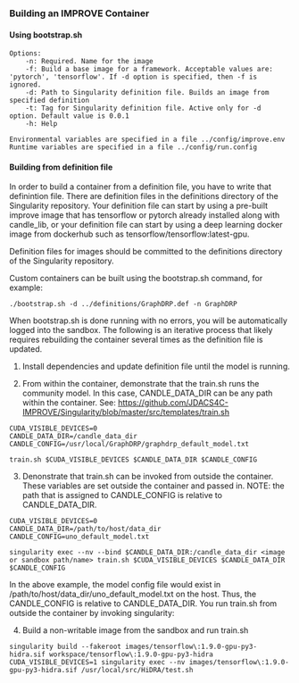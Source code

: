 ### Building an IMPROVE Container

#### Using bootstrap.sh

```
Options:
    -n: Required. Name for the image
    -f: Build a base image for a framework. Acceptable values are: 'pytorch', 'tensorflow'. If -d option is specified, then -f is ignored.
    -d: Path to Singularity definition file. Builds an image from specified definition
    -t: Tag for Singularity definition file. Active only for -d option. Default value is 0.0.1
    -h: Help

Environmental variables are specified in a file ../config/improve.env
Runtime variables are specified in a file ../config/run.config
```

#### Building from definition file

In order to build a container from a definition file, you have to write that definintion file. There are definition files in the definitions directory of the Singularity repository. Your definition file can start by using a pre-built improve image that has tensorflow or pytorch already installed along with candle_lib, or your definition file can start by using a deep learning docker image from dockerhub such as tensorflow/tensorflow:latest-gpu.

Definition files for images should be committed to the definitions directory of the Singularity repository.

Custom containers can be built using the bootstrap.sh command, for example:
```
./bootstrap.sh -d ../definitions/GraphDRP.def -n GraphDRP
```

When bootstrap.sh is done running with no errors, you will be automatically logged into the sandbox. The following is an iterative process that likely requires rebuilding the container several times as the definition file is updated.

1.  Install dependencies and update definition file until the model is running.

2.  From within the container, demonstrate that the train.sh runs the community model. In this case, CANDLE_DATA_DIR can be any path within the container. See: https://github.com/JDACS4C-IMPROVE/Singularity/blob/master/src/templates/train.sh

```
CUDA_VISIBLE_DEVICES=0
CANDLE_DATA_DIR=/candle_data_dir
CANDLE_CONFIG=/usr/local/GraphDRP/graphdrp_default_model.txt

train.sh $CUDA_VISIBLE_DEVICES $CANDLE_DATA_DIR $CANDLE_CONFIG
```

3.  Denonstrate that train.sh can be invoked from outside the container. These variables are set outside the container and passed in. NOTE: the path that is assigned to CANDLE_CONFIG is relative to CANDLE_DATA_DIR.
```
CUDA_VISIBLE_DEVICES=0
CANDLE_DATA_DIR=/path/to/host/data_dir
CANDLE_CONFIG=uno_default_model.txt

singularity exec --nv --bind $CANDLE_DATA_DIR:/candle_data_dir <image or sandbox path/name> train.sh $CUDA_VISIBLE_DEVICES $CANDLE_DATA_DIR $CANDLE_CONFIG
```
In the above example, the model config file would exist in /path/to/host/data_dir/uno_default_model.txt on the host. Thus, the CANDLE_CONFIG is relative to CANDLE_DATA_DIR. You run train.sh from outside the container by invoking singularity:

4. Build a non-writable image from the sandbox and run train.sh
```
singularity build --fakeroot images/tensorflow\:1.9.0-gpu-py3-hidra.sif workspace/tensorflow\:1.9.0-gpu-py3-hidra
CUDA_VISIBLE_DEVICES=1 singularity exec --nv images/tensorflow\:1.9.0-gpu-py3-hidra.sif /usr/local/src/HiDRA/test.sh
```
